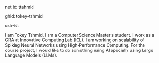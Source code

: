 net id: ttahmid

ghid: tokey-tahmid

ssh-id:

I am Tokey Tahmid. I am a Computer Science Master's student. I work as a GRA at Innovative Computing Lab (ICL). I am working on scalability of Spiking Neural Networks using High-Performance Computing. For the course project, I would like to do something using AI specially using Large Language Models (LLMs).

